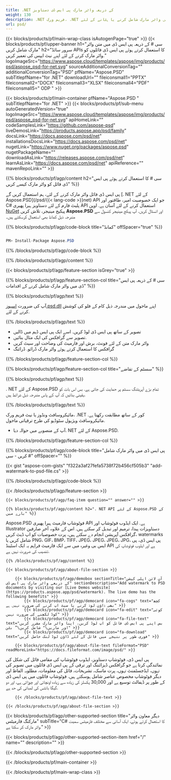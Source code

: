 ```yaml
---
title: .NET کے ذریعہ واٹر مارک پی ایس ڈی دستاویز
weight: 130
description: .NET فریم ورک، .NET کور پر پی ایس ڈی فائل میں واٹر مارک شامل کرنے یا ہٹانے کے لئے C# ماخذ کوڈ.
url: psd/
---
```


{{< blocks/products/pf/main-wrap-class isAutogenPage="true" >}}
{{< blocks/products/pf/upper-banner h1="سی # کے ذریعہ پی ایس ڈی میں متن واٹر مارک شامل کریں" h2="سرور سائڈ APIs کا استعمال کرتے ہوئے پی ایس ڈی فائلوں کو واٹر مارک کرنے کے لئے اپنے نیٹ ایپس کی تعمیر کریں." logoImageSrc="https://www.aspose.cloud/templates/aspose/img/products/psd/aspose_psd-for-net.svg" sourceAdditionalConversionTag="" additionalConversionTag="PSD" pfName="Aspose.PSD" subTitlepfName="for .NET" downloadUrl="" fileiconsmall1="PPTX" fileiconsmall2="DOCX" fileiconsmall3="XLSX" fileiconsmall4="PDF" fileiconsmall5=" ODP " >}}

{{< blocks/products/pf/main-container pfName="Aspose.PSD " subTitlepfName="for .NET" >}}
{{< blocks/products/pf/sub-menu autoGeneratedVersion="true" logoImageSrc="https://www.aspose.cloud/templates/aspose/img/products/psd/aspose_psd-for-net.svg" apiHomeLink="" codeSamplesLink="https://github.com/aspose-psd" liveDemosLink="https://products.aspose.app/psd/family" docsLink="https://docs.aspose.com/psd/net" installationsDocsLink="https://docs.aspose.com/psd/net" nugetLink="https://www.nuget.org/packages/aspose.psd" nugetPackageName="" downloadAsLink="https://releases.aspose.com/psd/net" learnAsLink="https://docs.aspose.com/psd/net" apiReference="" mavenRepoLink="" >}}

{{% blocks/products/pf/agp/content h2="سی # کا استعمال کرتے ہوئے پی ایس ڈی فائل کو واٹر مارک کیسے کریں" %}}

 پی ایس ڈی فائل واٹر مارک کرنے کے لئے، ہم استعمال کریں گے
 [. NET کے لئے Aspose.PSD](/psd/{{< lang-code >}}net) 
 API جو ایک خصوصیت امیر، طاقتور اور C# پلیٹ فارم کے لئے دستاویز ہیرا پھیری API استعمال کرنے کے لئے آسان ہے. اوپن
 [NuGet](https://www.nuget.org/packages/aspose.psd) 
 پیکیج مینیجر، تلاش کریں
 **Aspose.PSD** 
 اور انسٹال کریں. آپ پیکج مینیجر کنسول سے مندرجہ ذیل کمانڈ بھی استعمال کرسکتے ہیں۔

{{% blocks/products/pf/agp/code-block title="کمانڈ" offSpacer="true" %}}

```cs

PM> Install-Package Aspose.PSD

```

{{% /blocks/products/pf/agp/code-block %}}

{{% /blocks/products/pf/agp/content %}}

{{< blocks/products/pf/agp/feature-section isGrey="true" >}}

{{% blocks/products/pf/agp/feature-section-col title="سی # کے ذریعہ پی ایس ڈی میں واٹر مارک شامل کرنے کے اقدامات" %}}

{{% blocks/products/pf/agp/text %}}

 آپ کی ضرورت
 [اسپوز.psd.dll](https://releases.aspose.com/psd/net) 
 اپنے ماحول میں مندرجہ ذیل کام کے فلو کی کوشش کرنے کے لئے.

{{% /blocks/products/pf/agp/text %}}

+ تصویر کے ساتھ پی ایس ڈی لوڈ کریں. اسے ایک پی ایس ڈیم میں ڈالیں
+ تصویر سے گرافکس کی ایک مثال بنائیں.
+ واٹر مارک متن کے لئے فونٹ، برش اور فارمیٹ کی وضاحت اور سیٹ کریں
+ گرافکس کا استعمال کرتے ہوئے واٹر مارک ڈرائو. ڈرائنگ

{{% /blocks/products/pf/agp/feature-section-col %}}

{{% blocks/products/pf/agp/feature-section-col title="سسٹم کے تقاضے" %}}

{{% blocks/products/pf/agp/text %}}

 . NET کے لئے Aspose.PSD تمام بڑے آپریٹنگ سسٹم پر حمایت کی جاتی ہے. بس اس بات کو یقینی بنائیں کہ آپ کے پاس مندرجہ ذیل شرائط ہیں.

{{% /blocks/products/pf/agp/text %}}

مائیکروسافٹ ونڈوز یا نیٹ فریم ورک، .NET کور کے ساتھ مطابقت رکھتا ہے.
مائیکروسافٹ ویژیول سٹوڈیو کی طرح ترقیاتی ماحول.
- آپ کے منصوبے میں حوالہ دیا. NET کے لئے Aspose.PSD.

{{% /blocks/products/pf/agp/feature-section-col %}}

{{% blocks/products/pf/agp/code-block title="پی ایس ڈی میں واٹر مارک شامل کریں - سی #" offSpacer="" %}}

{{< gist "aspose-com-gists" "f322a3af27fefa5738f72b456cf505b3" "add-watermark-to-psd-file.cs" >}}

{{% /blocks/products/pf/agp/code-block %}}

{{< /blocks/products/pf/agp/feature-section >}}

    {{< blocks/products/pf/agp/faq-item question="" answer="" >}}
 

<!-- aboutfile Starts -->

    {{% blocks/products/pf/agp/content h2=". NET API کے لئے Aspose.PSD کے بارے میں" %}}

 Aspose.PSD فوٹوشاپ فارمیٹ ہیرا پھیری API ہے. ایک ایڈوب فوٹوشاپ اور Illustrator دستاویزات پیدا، ترمیم اور تبدیل کر سکتے ہیں. اس کے علاوہ، آخر صارفین گرافکس آپریشن انجام دے سکتے ہیں، پرت خصوصیات کو اپ ڈیٹ کریں، watermarks شامل کریں یا PNG، GIF، BMP، TIFF، JPEG، JPEG، JPEG، JPG، پی ایس ڈی، پی ایس بی وغیرہ میں سے ایک فارمیٹ فراہم یہ ایک اسٹینڈ API ہے اور ایڈوب فوٹوشاپ کی تنصیب کی ضرورت نہیں ہے. 



    {{% /blocks/products/pf/agp/content %}}

    {{< blocks/products/pf/agp/about-file-section >}}

        {{< blocks/products/pf/agp/demobox sectionTitle="آن لائن اپلی کیشن کے ذریعے واٹر مارک پی ایس ڈی" sectionDescription="Add watermark to PSD documents by visiting our [Live Demos website](https://products.aspose.app/psd/watermark). The live demo has the following benefits" >}}
            {{< blocks/products/pf/agp/democard icon="fa-cogs" text="کچھ بھی ڈاؤن لوڈ کرنے یا سیٹ اپ کرنے کی ضرورت نہیں ہے" >}}
            {{< blocks/products/pf/agp/democard icon="fa-edit" text="کوئی کوڈ لکھنے کی ضرورت نہیں" >}}
            {{< blocks/products/pf/agp/democard icon="fa-file-text" text="بس اپنے پی ایس ڈی فائل کو اپ لوڈ کریں، اپنا واٹر مارک مقرر کریں اور ماریں\" شامل کریں\” بٹن" >}}
            {{< blocks/products/pf/agp/democard icon="fa-download" text="فوری طور پر نتیجے میں فائل کے لئے ڈاؤن لوڈ لنک حاصل کریں" >}}

        {{< blocks/products/pf/agp/about-file-text fileFormat="PSD" readMoreLink="https://docs.fileformat.com/image/psd/" >}}
پی ایس ڈی، فوٹوشاپ دستاویز، ایڈوب فوٹوشاپ کی مقامی فائل کی شکل کی نمائندگی کرتا ہے جو گرافکس ڈیزائننگ اور ترقی کے پی ایس ڈی فائلوں میں تصویر کی تہوں، ایڈجسٹمنٹ تہوں، پرت ماسک، تشریحات، فائل کی معلومات، مطلوبہ الفاظ اور دیگر فوٹوشاپ مخصوص عناصر شامل ہوسکتے ہیں. فوٹوشاپ فائلوں میں پی ایس ڈی کے طور پر ڈیفالٹ توسیع ہے اور 30,000 پکسلز کی زیادہ سے زیادہ اونچائی اور چوڑائی ہے، اور دو گیگا بائٹس کی لمبائی کی حد ہے.

        {{< /blocks/products/pf/agp/about-file-text >}}

    {{< /blocks/products/pf/agp/about-file-section >}}

<!-- aboutfile Ends -->

{{< blocks/products/pf/agp/other-supported-section title="دیگر معاون واٹر مارکنگ فارمیٹس" subTitle="C# کا استعمال کرتے ہوئے، ایک آسانی سے مختلف فارمیٹس سمیت واٹر مارک کر سکتا ہے." >}}

{{< blocks/products/pf/agp/other-supported-section-item href="/" name="" description="" >}}

{{< /blocks/products/pf/agp/other-supported-section >}}

{{< /blocks/products/pf/main-container >}}
    
{{< /blocks/products/pf/main-wrap-class >}}
